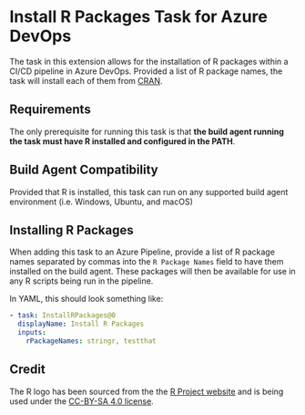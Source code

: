 # Install R Packages Task for Azure DevOps
The task in this extension allows for the installation of R packages within a CI/CD pipeline in Azure DevOps. Provided a list of R package names, the task will install each of them from [CRAN](https://cran.r-project.org/).

## Requirements
The only prerequisite for running this task is that __the build agent running the task must have R installed and configured in the PATH__.

## Build Agent Compatibility
Provided that R is installed, this task can run on any supported build agent environment (i.e. Windows, Ubuntu, and macOS)

## Installing R Packages
When adding this task to an Azure Pipeline, provide a list of R package names separated by commas into the `R Package Names` field to have them installed on the build agent. These packages will then be available for use in any R scripts being run in the pipeline.

In YAML, this should look something like:
```yaml
- task: InstallRPackages@0
  displayName: Install R Packages
  inputs:
    rPackageNames: stringr, testthat
```

## Credit
The R logo has been sourced from the the [R Project website](https://www.r-project.org/logo/) and is being used under the [CC-BY-SA 4.0 license](https://creativecommons.org/licenses/by-sa/4.0/legalcode").